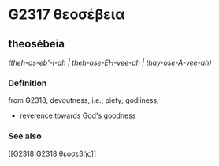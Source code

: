 # G2317 θεοσέβεια

## theosébeia

_(theh-os-eb'-i-ah | theh-ose-EH-vee-ah | thay-ose-A-vee-ah)_

### Definition

from G2318; devoutness, i.e., piety; godliness; 

- reverence towards God's goodness

### See also

[[G2318|G2318 θεοσεβής]]
